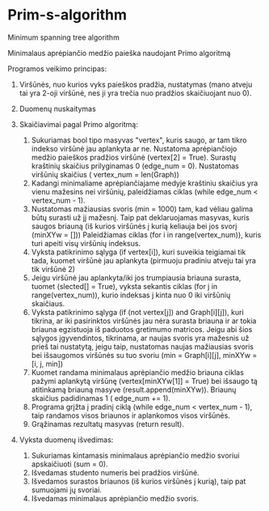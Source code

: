 # Prim-s-algorithm
Minimum spanning tree algorithm

Minimalaus aprėpiančio medžio paieška naudojant Primo algoritmą

Programos veikimo principas:

1.  Viršūnės, nuo kurios vyks paieškos pradžia, nustatymas 
    (mano atveju tai yra 2-oji viršūnė, nes ji yra trečia nuo 
    pradžios skaičiuojant nuo 0).

2.  Duomenų nuskaitymas

3.  Skaičiavimai pagal Primo algoritmą:
    1)  Sukuriamas bool tipo masyvas "vertex", kuris saugo, 
        ar tam tikro indekso viršūnė jau aplankyta ar ne.
        Nustatoma aprėpiančiojo medžio paieškos pradžios viršūnė (vertex[2] = True).
        Surastų kraštinių skaičius prilyginamas 0 (edge_num  = 0).
        Nustatomas viršūnių skaičius ( vertex_num = len(Graph))
    2)  Kadangi minimaliame aprėpiančiajame medyje kraštiniu skaičius yra vienu mažesins nei viršūnių,
        paleidžiamas ciklas (while edge_num < vertex_num - 1).
    3)  Nustatomas mažiausias svoris (min = 1000) tam, kad vėliau galima būtų surasti už jį mažesnį.
        Taip pat deklaruojamas masyvas, kuris saugos briauną (iš kurios viršūnės į kurią keliauja bei jos svorį (minXYw = []))
        Paleidžiamas ciklas (for i in range(vertex_num)), kuris turi apeiti visų viršūnių indeksus.
    4)  Vyksta patikrinimo sąlyga (if vertex[i]), kuri suveikia teigiamai tik tada, kuomet viršūnė jau aplankyta (pirmuoju pradiniu atveju tai yra tik viršūnė 2)
    5)  Jeigu viršūnė jau aplankyta/iki jos trumpiausia briauna surasta, tuomet (slected[] = True),
        vyksta sekantis ciklas (for j in range(vertex_num)), kurio indeksas j kinta nuo 0 iki viršūnių skaičiaus.
    6)  Vyksta patikrinimo sąlyga (if (not vertex[j]) and Graph[i][j]), kuri tikrina, ar iki pasirinktos viršūnės jau nėra surasta briauna ir ar tokia briauna egzistuoja 
        iš paduotos gretimumo matricos.
        Jeigu abi šios sąlygos įgyvendintos, tikrinama, ar naujas svoris yra mažesnis už prieš tai nustatytą, jeigu taip,
        nustatomas naujas mažiausias svoris bei išsaugomos viršūnės su tuo svoriu (min = Graph[i][j], minXYw = [i, j, min])
    7)  Kuomet randama minimalaus aprėpiančio medžio briauna ciklas pažymi aplankytą viršūnę (vertex[minXYw[1]] = True)
        bei išsaugo tą atitinkamą briauną masyve (result.append(minXYw)). 
        Briaunų skaičius padidinamas 1 ( edge_num += 1).
    8)  Programa grįžta į pradinį ciklą (while edge_num < vertex_num - 1), taip randamos visos briaunos ir aplankomos visos viršūnės.
    9)  Grąžinamas rezultatų masyvas (return result).

4. Vyksta duomenų išvedimas:
    1)  Sukuriamas kintamasis minimalaus aprėpiančio medžio svoriui apskaičiuoti
        (sum = 0).
    2)  Išvedamas studento numeris bei pradžios viršūnė.
    3)  Išvedamos surastos briaunos (iš kurios viršūnės į kurią), taip pat sumuojami jų svoriai.
    4)  Išvedamas minimalaus aprėpiančio medžio svoris.
